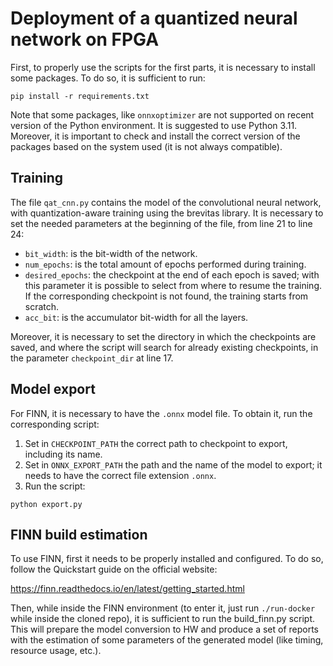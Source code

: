 # Deployment of a quantized neural network on FPGA

First, to properly use the scripts for the first parts, it is necessary to install some packages. To do so, it is sufficient to run:

```
pip install -r requirements.txt
```

Note that some packages, like `onnxoptimizer` are not supported on recent version of the Python environment. It is suggested to use Python 3.11. Moreover, it is important to check and install the correct version of the packages based on the system used (it is not always compatible).

## Training

The file `qat_cnn.py` contains the model of the convolutional neural network, with quantization-aware training using the brevitas library. It is necessary to set the needed parameters at the beginning of the file, from line 21 to line 24:

- `bit_width`: is the bit-width of the network.
- `num_epochs`: is the total amount of epochs performed during training.
- `desired_epochs`: the checkpoint at the end of each epoch is saved; with this parameter it is possible to select from where to resume the training. If the corresponding checkpoint is not found, the training starts from scratch.
- `acc_bit`: is the accumulator bit-width for all the layers.

Moreover, it is necessary to set the directory in which the checkpoints are saved, and where the script will search for already existing checkpoints, in the parameter `checkpoint_dir` at line 17.

## Model export

For FINN, it is necessary to have the `.onnx` model file. To obtain it, run the corresponding script:

1) Set in `CHECKPOINT_PATH` the correct path to checkpoint to export, including its name.
2) Set in `ONNX_EXPORT_PATH` the path and the name of the model to export; it needs to have the correct file extension `.onnx`.
3) Run the script:

```
python export.py
```

## FINN build estimation
To use FINN, first it needs to be properly installed and configured. To do so, follow the Quickstart guide on the official website:

https://finn.readthedocs.io/en/latest/getting_started.html

Then, while inside the FINN environment (to enter it, just run `./run-docker` while inside the cloned repo), it is sufficient to run the build_finn.py script. This will prepare the model conversion to HW and produce a set of reports with the estimation of some parameters of the generated model (like timing, resource usage, etc.). 


